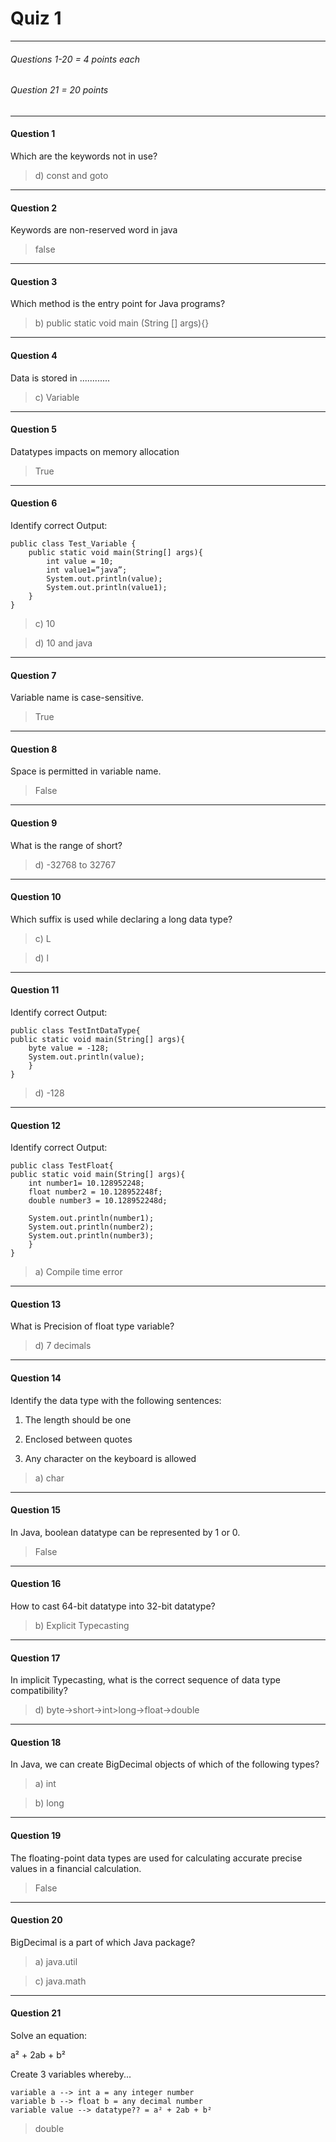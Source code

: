 # Quiz 1
***
###### Questions 1-20 = 4 points each
###### Question 21 = 20 points
***

#### Question 1 
Which are the keywords not in use?

> d) const and goto

***
#### Question 2
Keywords are non-reserved word in java

> false

***
#### Question 3
Which method is the entry point for Java programs?

> b) public static void main (String [] args){} 

***
#### Question 4
Data is stored in ............

> c) Variable

***
#### Question 5
Datatypes impacts on memory allocation

> True

***
#### Question 6
Identify correct Output:
```
public class Test_Variable {
    public static void main(String[] args){
        int value = 10;
        int value1=”java”;
        System.out.println(value);
        System.out.println(value1);
    }
}
```

> c) 10

> d) 10 and java

***
#### Question 7
Variable name is case-sensitive.

> True

***
#### Question 8
Space is permitted in variable name.

> False

***
#### Question 9
What is the range of short?

> d) -32768 to 32767

***
#### Question 10
Which suffix is used while declaring a long data type?

> c) L

> d) l

***
#### Question 11
Identify correct Output:
```
public class TestIntDataType{
public static void main(String[] args){
    byte value = -128;
    System.out.println(value);
    }
}
```

> d) -128

***
#### Question 12
Identify correct Output:
```
public class TestFloat{
public static void main(String[] args){
    int number1= 10.128952248;
    float number2 = 10.128952248f;
    double number3 = 10.128952248d;
 
    System.out.println(number1);
    System.out.println(number2);
    System.out.println(number3);
    }
}
```

> a) Compile time error

***
#### Question 13
What is Precision of float type variable?

> d) 7 decimals

***
#### Question 14
Identify the data type with the following sentences:

1. The length should be one

2. Enclosed between quotes

3. Any character on the keyboard is allowed

> a) char

***
#### Question 15
In Java, boolean datatype can be represented by 1 or 0.

> False

***
#### Question 16
How to cast 64-bit datatype into 32-bit datatype?

> b) Explicit Typecasting


***
#### Question 17
In implicit Typecasting, what is the correct sequence of data type compatibility?

> d) byte->short->int>long->float->double

***
#### Question 18
In Java, we can create BigDecimal objects of which of the following types?

> a) int

> b) long


***
#### Question 19
The floating-point data types are used for calculating accurate precise values in a financial calculation.

> False

***
#### Question 20
BigDecimal is a part of which Java package?

> a) java.util

> c) java.math

***
#### Question 21
Solve an equation:

a² + 2ab + b²

Create 3 variables whereby...
```
variable a --> int a = any integer number
variable b --> float b = any decimal number
variable value --> datatype?? = a² + 2ab + b²
```
> double

